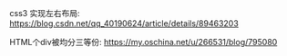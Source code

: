 
css3 实现左右布局:
https://blog.csdn.net/qq_40190624/article/details/89463203

HTML个div被均分三等份:
https://my.oschina.net/u/266531/blog/795080

